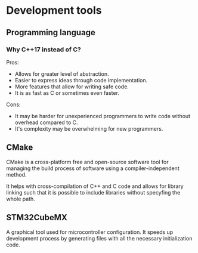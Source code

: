 # Development tools

## Programming language
### Why C++17 instead of C?
Pros:
* Allows for greater level of abstraction.
* Easier to express ideas through code implementation.
* More features that allow for writing safe code.
* It is as fast as C or sometimes even faster.

Cons:
* It may be harder for unexperienced programmers to write code without overhead compared to C.
* It's complexity may be overwhelming for new programmers.

## CMake
CMake is a cross-platform free and open-source software tool for managing the build process of software using a compiler-independent method.

It helps with cross-compilation of C++ and C code and allows for library linking such that
it is possible to include libraries without specyfing the whole path.

## STM32CubeMX
A graphical tool used for microcontroller configuration. It speeds up development process by generating files with all the necessary initialization code.
